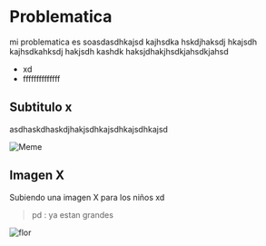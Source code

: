 # Problematica

mi problematica es soasdasdhkajsd kajhsdka hskdjhaksdj hkajsdh kajhsdkahksdj hakjsdh kashdk haksjdhakjhsdkjahsdkjahsd

- xd
- ffffffffffffff

## Subtitulo x

asdhaskdhaskdjhakjsdhkajsdhkajsdhkajsd

![Meme](https://www.milenio.com/uploads/media/2020/06/10/meme-perro-grande-pequeno-especial.jpg)


## Imagen X

Subiendo una imagen X para los niños xd

> pd : ya estan grandes


![flor](https://imagenesactual.com/wp-content/uploads/2018/03/8ea759608ed3f41235f412d2269ec848.jpg)
